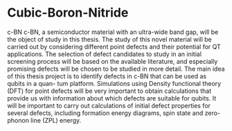# Cubic-Boron-Nitride
c-BN
c-BN, a semiconductor material with an ultra-wide band gap, will be the object of study in this thesis. The
study of this novel material will be carried out by considering different point defects and their potential for QT
applications. The selection of defect candidates to study in an initial screening process will be based on the
available literature, and especially promising defects will be chosen to be studied in more detail.
The main idea of this thesis project is to identify defects in c-BN that can be used as qubits in a quan-
tum platform. Simulations using Density functional theory (DFT) for point defects will be very important to
obtain calculations that provide us with information about which defects are suitable for qubits. It will be
important to carry out calculations of initial defect properties for several defects, including formation energy
diagrams, spin state and zero-phonon line (ZPL) energy.
